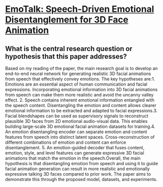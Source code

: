 # [EmoTalk: Speech-Driven Emotional Disentanglement for 3D Face Animation](https://arxiv.org/abs/2303.11089)

## What is the central research question or hypothesis that this paper addresses?

 Based on my reading of the paper, the main research goal is to develop an end-to-end neural network for generating realistic 3D facial animations from speech that effectively convey emotions. The key hypotheses are:1. Emotions are an essential aspect of human communication and facial expressions. Incorporating emotional information into 3D facial animations from speech can make them more realistic and avoid the uncanny valley effect. 2. Speech contains inherent emotional information entangled with the speech content. Disentangling the emotion and content allows clearer emotional information to be extracted and adapted to facial expressions.3. Facial blendshapes can be used as supervisory signals to reconstruct plausible 3D faces from 2D emotional audio-visual data. This enables building large-scale 3D emotional facial animation datasets for training.4. An emotion disentangling encoder can separate emotion and content features from speech into distinct latent spaces. Cross-reconstruction of different combinations of emotion and content can enforce disentanglement. 5. An emotion-guided decoder that fuses content, emotion, style, and level features can generate expressive 3D facial animations that match the emotion in the speech.Overall, the main hypothesis is that disentangling emotion from speech and using it to guide facial animation generation can result in more realistic and emotionally expressive talking 3D faces compared to prior work. The paper aims to demonstrate this through the proposed model, datasets, and experiments.
